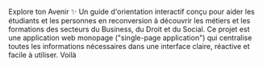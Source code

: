 Explore ton Avenir ✨
Un guide d'orientation interactif conçu pour aider les étudiants et les personnes en reconversion à découvrir les métiers et les formations des secteurs du Business, du Droit et du Social.
Ce projet est une application web monopage ("single-page application") qui centralise toutes les informations nécessaires dans une interface claire, réactive et facile à utiliser. 
Voilà
